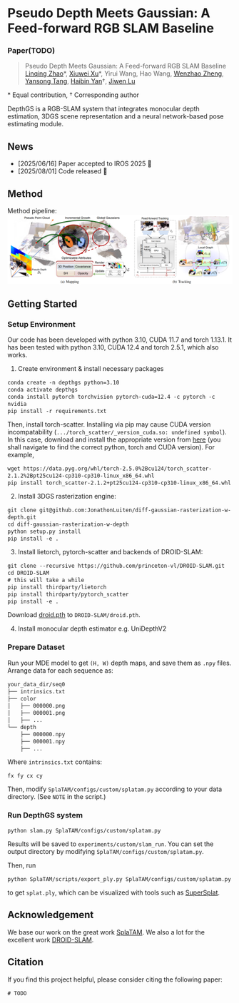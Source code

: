 # Pseudo Depth Meets Gaussian: A Feed-forward RGB SLAM Baseline
### Paper(TODO)

> Pseudo Depth Meets Gaussian: A Feed-forward RGB SLAM Baseline  
> [Linqing Zhao](https://scholar.google.com/citations?user=ypxt5UEAAAAJ&hl=zh-CN&oi=ao)\*, [Xiuwei Xu](https://xuxw98.github.io/)\*, Yirui Wang, Hao Wang, [Wenzhao Zheng](https://wzzheng.net/), [Yansong Tang](https://andytang15.github.io/), [Haibin Yan](https://scholar.google.com/citations?user=-AQLKlsAAAAJ&hl=zh-CN)†, [Jiwen Lu](http://ivg.au.tsinghua.edu.cn/Jiwen_Lu/)

\* Equal contribution, † Corresponding author

DepthGS is a RGB-SLAM system that integrates monocular depth estimation, 3DGS scene representation and a neural network-based pose estimating module.

## News
- [2025/06/16] Paper accepted to IROS 2025 :confetti_ball:
- [2025/08/01] Code released :rocket:

## Method

Method pipeline:
![pipeline](./assets/pipeline.png)


## Getting Started

### Setup Environment

Our code has been developed with python 3.10, CUDA 11.7 and torch 1.13.1. It has been tested with python 3.10, CUDA 12.4 and torch 2.5.1, which also works.

1. Create environment & install necessary packages
```shell
conda create -n depthgs python=3.10
conda activate depthgs
conda install pytorch torchvision pytorch-cuda=12.4 -c pytorch -c nvidia
pip install -r requirements.txt
```

Then, install torch-scatter. Installing via pip may cause CUDA version incompatability (`.../torch_scatter/_version_cuda.so: undefined symbol`). In this case, download and install the appropriate version from [here](https://pytorch-geometric.com/whl/) (you shall navigate to find the correct python, torch and CUDA version). For example,

```shell
wget https://data.pyg.org/whl/torch-2.5.0%2Bcu124/torch_scatter-2.1.2%2Bpt25cu124-cp310-cp310-linux_x86_64.whl
pip install torch_scatter-2.1.2+pt25cu124-cp310-cp310-linux_x86_64.whl
```

2. Install 3DGS rasterization engine:
```shell
git clone git@github.com:JonathonLuiten/diff-gaussian-rasterization-w-depth.git
cd diff-gaussian-rasterization-w-depth
python setup.py install
pip install -e .
```

3. Install lietorch, pytorch-scatter and backends of DROID-SLAM:
```shell
git clone --recursive https://github.com/princeton-vl/DROID-SLAM.git
cd DROID-SLAM
# this will take a while
pip install thirdparty/lietorch
pip install thirdparty/pytorch_scatter
pip install -e .
```
Download [droid.pth](https://drive.google.com/file/d/1PpqVt1H4maBa_GbPJp4NwxRsd9jk-elh/view?usp=sharing) to `DROID-SLAM/droid.pth`.

4. Install monocular depth estimator e.g. UniDepthV2

### Prepare Dataset

Run your MDE model to get `(H, W)` depth maps, and save them as `.npy` files. Arrange data for each sequence as:
```
your_data_dir/seq0
├── intrinsics.txt
├── color
│   ├── 000000.png
│   ├── 000001.png
│   ├── ...
└── depth
    ├── 000000.npy
    ├── 000001.npy
    ├── ...
```

Where `intrinsics.txt` contains:
```
fx fy cx cy
```

Then, modify `SplaTAM/configs/custom/splatam.py` according to your data directory. (See `NOTE` in the script.)

### Run DepthGS system

```shell
python slam.py SplaTAM/configs/custom/splatam.py
```
Results will be saved to `experiments/custom/slam_run`. You can set the output directory by modifying `SplaTAM/configs/custom/splatam.py`.

Then, run
```shell
python SplaTAM/scripts/export_ply.py SplaTAM/configs/custom/splatam.py
```
to get `splat.ply`, which can be visualized with tools such as [SuperSplat](https://superspl.at/editor).

## Acknowledgement
We base our work on the great work [SplaTAM](https://github.com/spla-tam/SplaTAM). We also a lot for the excellent work [DROID-SLAM](https://github.com/princeton-vl/DROID-SLAM).

## Citation

If you find this project helpful, please consider citing the following paper:
```
# TODO
```
